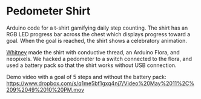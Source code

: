 Pedometer Shirt
===============

Arduino code for a t-shirt gamifying daily step counting. The shirt has an RGB LED progress bar across the chest which displays progress toward a goal. When the goal is reached, the shirt shows a celebratory animation. 

[Whitney](https://github.com/whitnepenn) made the shirt with conductive thread, an Arduino Flora, and neopixels. We hacked a pedometer to a switch connected to the flora, and used a battery pack so that the shirt works without USB connection. 

Demo video with a goal of 5 steps and without the battery pack:
https://www.dropbox.com/s/q1me5bf1gxq4nj7/Video%20May%2011%2C%209%2049%2010%20PM.mov
